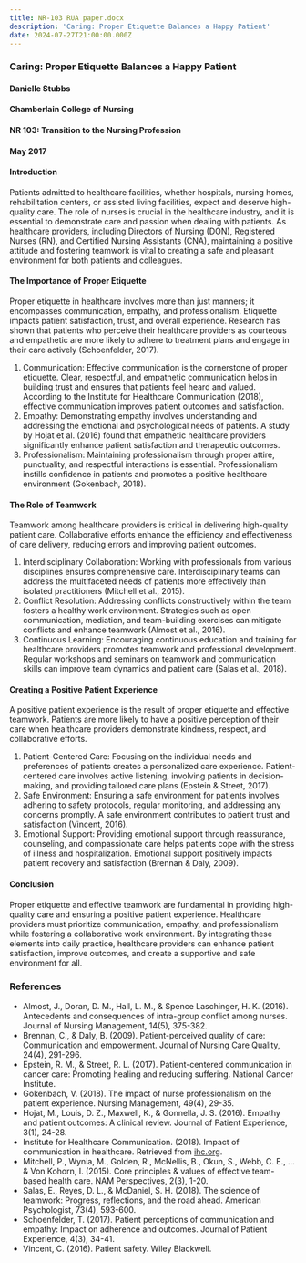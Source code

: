 ```yaml
---
title: NR-103 RUA paper.docx
description: 'Caring: Proper Etiquette Balances a Happy Patient'
date: 2024-07-27T21:00:00.000Z
---
```


### Caring: Proper Etiquette Balances a Happy Patient

#### Danielle Stubbs

#### Chamberlain College of Nursing

#### NR 103: Transition to the Nursing Profession

#### May 2017

#### Introduction

Patients admitted to healthcare facilities, whether hospitals, nursing homes, rehabilitation centers, or assisted living facilities, expect and deserve high-quality care. The role of nurses is crucial in the healthcare industry, and it is essential to demonstrate care and passion when dealing with patients. As healthcare providers, including Directors of Nursing (DON), Registered Nurses (RN), and Certified Nursing Assistants (CNA), maintaining a positive attitude and fostering teamwork is vital to creating a safe and pleasant environment for both patients and colleagues.

#### The Importance of Proper Etiquette

Proper etiquette in healthcare involves more than just manners; it encompasses communication, empathy, and professionalism. Etiquette impacts patient satisfaction, trust, and overall experience. Research has shown that patients who perceive their healthcare providers as courteous and empathetic are more likely to adhere to treatment plans and engage in their care actively (Schoenfelder, 2017).

1. Communication: Effective communication is the cornerstone of proper etiquette. Clear, respectful, and empathetic communication helps in building trust and ensures that patients feel heard and valued. According to the Institute for Healthcare Communication (2018), effective communication improves patient outcomes and satisfaction.
2. Empathy: Demonstrating empathy involves understanding and addressing the emotional and psychological needs of patients. A study by Hojat et al. (2016) found that empathetic healthcare providers significantly enhance patient satisfaction and therapeutic outcomes.
3. Professionalism: Maintaining professionalism through proper attire, punctuality, and respectful interactions is essential. Professionalism instills confidence in patients and promotes a positive healthcare environment (Gokenbach, 2018).

#### The Role of Teamwork

Teamwork among healthcare providers is critical in delivering high-quality patient care. Collaborative efforts enhance the efficiency and effectiveness of care delivery, reducing errors and improving patient outcomes.

1. Interdisciplinary Collaboration: Working with professionals from various disciplines ensures comprehensive care. Interdisciplinary teams can address the multifaceted needs of patients more effectively than isolated practitioners (Mitchell et al., 2015).
2. Conflict Resolution: Addressing conflicts constructively within the team fosters a healthy work environment. Strategies such as open communication, mediation, and team-building exercises can mitigate conflicts and enhance teamwork (Almost et al., 2016).
3. Continuous Learning: Encouraging continuous education and training for healthcare providers promotes teamwork and professional development. Regular workshops and seminars on teamwork and communication skills can improve team dynamics and patient care (Salas et al., 2018).

#### Creating a Positive Patient Experience

A positive patient experience is the result of proper etiquette and effective teamwork. Patients are more likely to have a positive perception of their care when healthcare providers demonstrate kindness, respect, and collaborative efforts.

1. Patient-Centered Care: Focusing on the individual needs and preferences of patients creates a personalized care experience. Patient-centered care involves active listening, involving patients in decision-making, and providing tailored care plans (Epstein & Street, 2017).
2. Safe Environment: Ensuring a safe environment for patients involves adhering to safety protocols, regular monitoring, and addressing any concerns promptly. A safe environment contributes to patient trust and satisfaction (Vincent, 2016).
3. Emotional Support: Providing emotional support through reassurance, counseling, and compassionate care helps patients cope with the stress of illness and hospitalization. Emotional support positively impacts patient recovery and satisfaction (Brennan & Daly, 2009).

#### Conclusion

Proper etiquette and effective teamwork are fundamental in providing high-quality care and ensuring a positive patient experience. Healthcare providers must prioritize communication, empathy, and professionalism while fostering a collaborative work environment. By integrating these elements into daily practice, healthcare providers can enhance patient satisfaction, improve outcomes, and create a supportive and safe environment for all.

### References

* Almost, J., Doran, D. M., Hall, L. M., & Spence Laschinger, H. K. (2016). Antecedents and consequences of intra-group conflict among nurses. Journal of Nursing Management, 14(5), 375-382.
* Brennan, C., & Daly, B. (2009). Patient-perceived quality of care: Communication and empowerment. Journal of Nursing Care Quality, 24(4), 291-296.
* Epstein, R. M., & Street, R. L. (2017). Patient-centered communication in cancer care: Promoting healing and reducing suffering. National Cancer Institute.
* Gokenbach, V. (2018). The impact of nurse professionalism on the patient experience. Nursing Management, 49(4), 29-35.
* Hojat, M., Louis, D. Z., Maxwell, K., & Gonnella, J. S. (2016). Empathy and patient outcomes: A clinical review. Journal of Patient Experience, 3(1), 24-28.
* Institute for Healthcare Communication. (2018). Impact of communication in healthcare. Retrieved from [ihc.org](http://www.ihc.org).
* Mitchell, P., Wynia, M., Golden, R., McNellis, B., Okun, S., Webb, C. E., ... & Von Kohorn, I. (2015). Core principles & values of effective team-based health care. NAM Perspectives, 2(3), 1-20.
* Salas, E., Reyes, D. L., & McDaniel, S. H. (2018). The science of teamwork: Progress, reflections, and the road ahead. American Psychologist, 73(4), 593-600.
* Schoenfelder, T. (2017). Patient perceptions of communication and empathy: Impact on adherence and outcomes. Journal of Patient Experience, 4(3), 34-41.
* Vincent, C. (2016). Patient safety. Wiley Blackwell.
